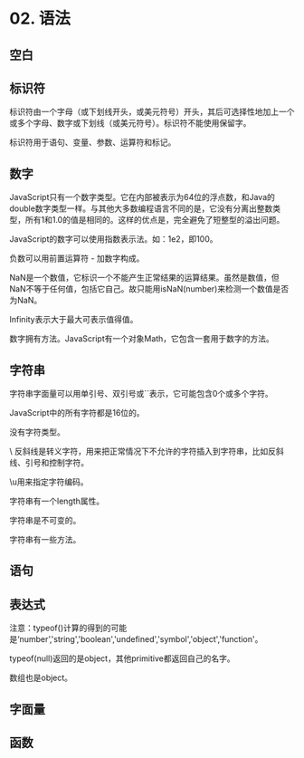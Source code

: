 # 02. 语法

## 空白



## 标识符

标识符由一个字母（或下划线开头，或美元符号）开头，其后可选择性地加上一个或多个字母、数字或下划线（或美元符号）。标识符不能使用保留字。

标识符用于语句、变量、参数、运算符和标记。



## 数字

JavaScript只有一个数字类型。它在内部被表示为64位的浮点数，和Java的double数字类型一样。与其他大多数编程语言不同的是，它没有分离出整数类型，所有1和1.0的值是相同的。这样的优点是，完全避免了短整型的溢出问题。

JavaScript的数字可以使用指数表示法。如：1e2，即100。

负数可以用前置运算符 - 加数字构成。

NaN是一个数值，它标识一个不能产生正常结果的运算结果。虽然是数值，但NaN不等于任何值，包括它自己。故只能用isNaN(number)来检测一个数值是否为NaN。

Infinity表示大于最大可表示值得值。

数字拥有方法。JavaScript有一个对象Math，它包含一套用于数字的方法。



## 字符串

字符串字面量可以用单引号、双引号或``表示，它可能包含0个或多个字符。

JavaScript中的所有字符都是16位的。

没有字符类型。

\ 反斜线是转义字符，用来把正常情况下不允许的字符插入到字符串，比如反斜线、引号和控制字符。

\u用来指定字符编码。

字符串有一个length属性。

字符串是不可变的。

字符串有一些方法。



## 语句



## 表达式

注意：typeof()计算的得到的可能是‘number’,'string','boolean','undefined','symbol','object','function'。

typeof(null)返回的是object，其他primitive都返回自己的名字。

数组也是object。



## 字面量



## 函数

